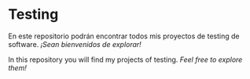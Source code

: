 # Testing

En este repositorio podrán encontrar todos mis proyectos de testing de software. 
*¡Sean bienvenidos de explorar!*

In this repository you will find my projects of testing. *Feel free to explore them!*
